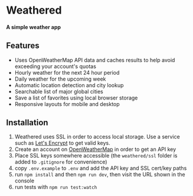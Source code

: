 # Weathered

#### A simple weather app

## Features

* Uses OpenWeatherMap API data and caches results to help avoid exceeding your account's quotas
* Hourly weather for the next 24 hour period
* Daily weather for the upcoming week
* Automatic location detection and city lookup
* Searchable list of major global cities
* Save a list of favorites using local browser storage
* Responsive layouts for mobile and desktop

## Installation

1. Weathered uses SSL in order to access local storage. Use a service such as [Let's Encrypt](https://letsencrypt.org/) to get valid keys.
2. Create an account on [OpenWeatherMap](https://openweathermap.org/) in order to get an API key
3. Place SSL keys somewhere accessible (the `weathered/ssl` folder is added to `.gitignore` for convenience)
4. copy `.env.example` to `.env` and add the API key and SSL cert/key paths
5. run `npm install` and then `npm run dev`, then visit the URL shown in the console
6. run tests with `npm run test:watch`
